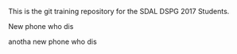 This is the git training repository for the SDAL DSPG 2017 Students.

New phone who dis

anotha new phone who dis
